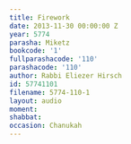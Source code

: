 ```yaml
---
title: Firework
date: 2013-11-30 00:00:00 Z
year: 5774
parasha: Miketz
bookcode: '1'
fullparashacode: '110'
parashacode: '110'
author: Rabbi Eliezer Hirsch
id: 57741101
filename: 5774-110-1
layout: audio
moment: 
shabbat: 
occasion: Chanukah
---
```


